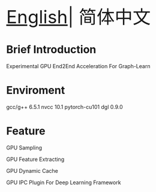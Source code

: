 <font size=7>[English](README.en-US.md)| 简体中文</font>

# Brief Introduction

Experimental GPU End2End Acceleration For Graph-Learn

# Enviroment

gcc/g++ 6.5.1
nvcc 10.1
pytorch-cu101
dgl 0.9.0

# Feature

GPU Sampling

GPU Feature Extracting

GPU Dynamic Cache

GPU IPC Plugin For Deep Learning Framework

